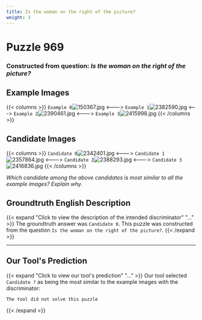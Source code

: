 ```yaml
---
title: Is the woman on the right of the picture?
weight: 3
---
```


# Puzzle 969
### Constructed from question: _Is the woman on the right of the picture?_


## Example Images
{{< columns >}}
`Example 0`![150367.jpg](/gqa_images/150367.jpg)
<--->
`Example 1`![2382590.jpg](/gqa_images/2382590.jpg)
<--->
`Example 2`![2390461.jpg](/gqa_images/2390461.jpg)
<--->
`Example 3`![2415998.jpg](/gqa_images/2415998.jpg)
{{< /columns >}}

## Candidate Images
{{< columns >}}
`Candidate 0`![2342401.jpg](/gqa_images/2342401.jpg)
<--->
`Candidate 1`![2357864.jpg](/gqa_images/2357864.jpg)
<--->
`Candidate 2`![2388293.jpg](/gqa_images/2388293.jpg)
<--->
`Candidate 3`![2416836.jpg](/gqa_images/2416836.jpg)
{{< /columns >}}

*Which candidate among the above candidates is most similar to all the example images? Explain why.*

## Groundtruth English Description

{{< expand "Click to view the description of the intended discriminator" "..." >}}
The groundtruth answer was `Candidate 0`. This puzzle was constructed from the question `Is the woman on the right of the picture?`.
{{< /expand >}}

---

## Our Tool's Prediction

{{< expand "Click to view our tool's prediction" "..." >}}
Our tool selected `Candidate ?` as being the most similar to the example images with the discriminator:
```plaintext
The tool did not solve this puzzle
```
{{< /expand >}}
